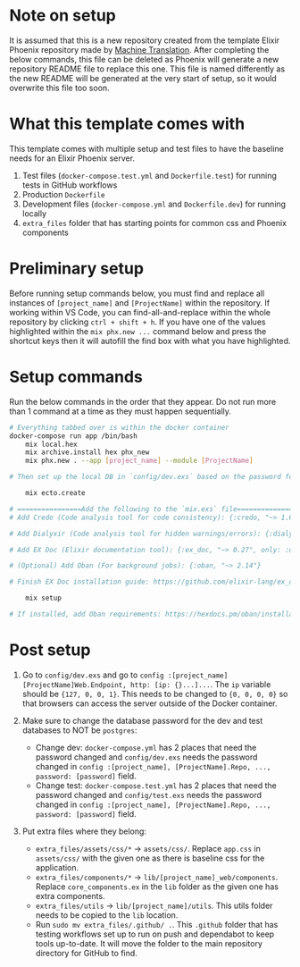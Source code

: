 # Note on setup
It is assumed that this is a new repository created from the template Elixir Phoenix repository made by [Machine Translation](https://machtranspro.com). After completing the below commands, this file can be deleted as Phoenix will generate a new repository README file to replace this one. This file is named differently as the new README will be generated at the very start of setup, so it would overwrite this file too soon.

# What this template comes with
This template comes with multiple setup and test files to have the baseline needs for an Elixir Phoenix server.
1. Test files (`docker-compose.test.yml` and `Dockerfile.test`) for running tests in GitHub workflows
2. Production `Dockerfile`
3. Development files (`docker-compose.yml` and `Dockerfile.dev`) for running locally
4. `extra_files` folder that has starting points for common css and Phoenix components

# Preliminary setup
Before running setup commands below, you must find and replace all instances of `[project_name]` and `[ProjectName]` within the repository. If working within VS Code, you can find-all-and-replace within the whole repository by clicking `ctrl + shift + h`. If you have one of the values highlighted within the `mix phx.new ...` command below and press the shortcut keys then it will autofill the find box with what you have highlighted.

# Setup commands
Run the below commands in the order that they appear. Do not run more than 1 command at a time as they must happen sequentially.

``` bash
# Everything tabbed over is within the docker container
docker-compose run app /bin/bash
    mix local.hex
    mix archive.install hex phx_new
    mix phx.new . --app [project_name] --module [ProjectName]

# Then set up the local DB in `config/dev.exs` based on the password found in the `docker-compose.yml` file

    mix ecto.create

# ================Add the following to the `mix.exs` file==================
# Add Credo (Code analysis tool for code consistency): {:credo, "~> 1.6", only: [:dev, :test], runtime: false}

# Add Dialyxir (Code analysis tool for hidden warnings/errors): {:dialyxir, "~> 0.4", only: [:dev]}

# Add EX Doc (Elixir documentation tool): {:ex_doc, "~> 0.27", only: :dev, runtime: false}

# (Optional) Add Oban (For background jobs): {:oban, "~> 2.14"}

# Finish EX Doc installation guide: https://github.com/elixir-lang/ex_doc

    mix setup

# If installed, add Oban requirements: https://hexdocs.pm/oban/installation.html
```

# Post setup
1. Go to `config/dev.exs` and go to `config :[project_name] [ProjectName]Web.Endpoint, http: [ip: {}...]...`. The `ip` variable should be `{127, 0, 0, 1}`. This needs to be changed to `{0, 0, 0, 0}` so that browsers can access the server outside of the Docker container.

2. Make sure to change the database password for the dev and test databases to NOT be `postgres`:
    * Change dev: `docker-compose.yml` has 2 places that need the password changed and `config/dev.exs` needs the password changed in `config :[project_name], [ProjectName].Repo, ..., password: [password]` field.
    * Change test: `docker-compose.test.yml` has 2 places that need the password changed and `config/test.exs` needs the password changed in `config :[project_name], [ProjectName].Repo, ..., password: [password]` field.

3. Put extra files where they belong:
    * `extra_files/assets/css/*` -> `assets/css/`. Replace `app.css` in `assets/css/` with the given one as there is baseline css for the application.
    * `extra_files/components/*` -> `lib/[project_name]_web/components`. Replace `core_components.ex` in the `lib` folder as the given one has extra components.
    * `extra_files/utils` -> `lib/[project_name]/utils`. This utils folder needs to be copied to the `lib` location.
    * Run `sudo mv extra_files/.github/ .`. This `.github` folder that has testing workflows set up to run on push and dependabot to keep tools up-to-date. It will move the folder to the main repository directory for GitHub to find.